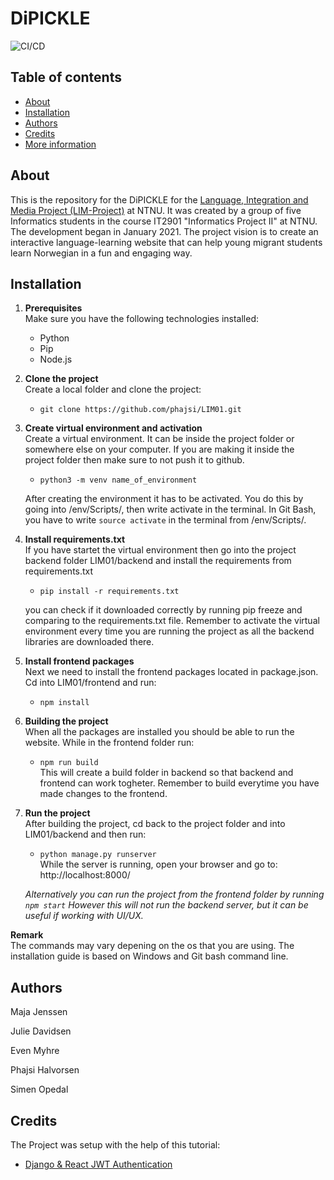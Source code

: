 # DiPICKLE

![CI/CD](https://github.com/phajsi/LIM01/workflows/node.js.yml/badge.svg)

## Table of contents

- [About](#about)
- [Installation](#installation)
- [Authors](#authors)
- [Credits](#credits)
- [More information](#more-information)

## About

This is the repository for the DiPICKLE for the [Language, Integration and Media Project (LIM-Project)](https://www.ntnu.edu/web/isl/lim) at NTNU. It was created by a group of five Informatics students in the course IT2901 "Informatics Project II" at NTNU.
The development began in January 2021. 
The project vision is to create an interactive language-learning website that can help young migrant students learn Norwegian in a fun and engaging way.

## Installation

1. **Prerequisites**  
   Make sure you have the following technologies installed:

   - Python
   - Pip
   - Node.js

2. **Clone the project**  
   Create a local folder and clone the project:

   - `git clone https://github.com/phajsi/LIM01.git`

3. **Create virtual environment and activation**  
   Create a virtual environment. It can be inside the project folder or somewhere else on your computer. If you are making it inside the project folder then make sure to not push it to github.

   - `python3 -m venv name_of_environment`


   After creating the environment it has to be activated. You do this by going into /env/Scripts/, then write activate in the terminal. In Git Bash, you have to write `source activate` in the terminal from /env/Scripts/.

4. **Install requirements.txt**  
   If you have startet the virtual environment then go into the project backend folder LIM01/backend and install the requirements from requirements.txt

   - `pip install -r requirements.txt`

   you can check if it downloaded correctly by running pip freeze and comparing to the requirements.txt file. Remember to activate the virtual environment every time you are running the project as all the backend libraries are downloaded there.

5. **Install frontend packages**  
   Next we need to install the frontend packages located in package.json. Cd into LIM01/frontend and run:

   - `npm install`

6. **Building the project**  
   When all the packages are installed you should be able to run the website. While in the frontend folder run:

   - `npm run build`  
     This will create a build folder in backend so that backend and frontend can work togheter. Remember to build everytime you have made changes to the frontend.

7. **Run the project**  
   After building the project, cd back to the project folder and into LIM01/backend and then run:

   - `python manage.py runserver`  
     While the server is running, open your browser and go to:
     http://localhost:8000/

   _Alternatively you can run the project from the frontend folder by running `npm start` However this will not run the backend server, but it can be useful if working with UI/UX._
   
**Remark**   
The commands may vary depening on the os that you are using. The installation guide is based on Windows and Git bash command line. 

## Authors

Maja Jenssen

Julie Davidsen

Even Myhre

Phajsi Halvorsen

Simen Opedal

## Credits

The Project was setup with the help of this tutorial:

- [Django & React JWT Authentication](https://www.youtube.com/watch?v=QFDyXWRYQjY&list=PLJRGQoqpRwdfoa9591BcUS6NmMpZcvFsM)

